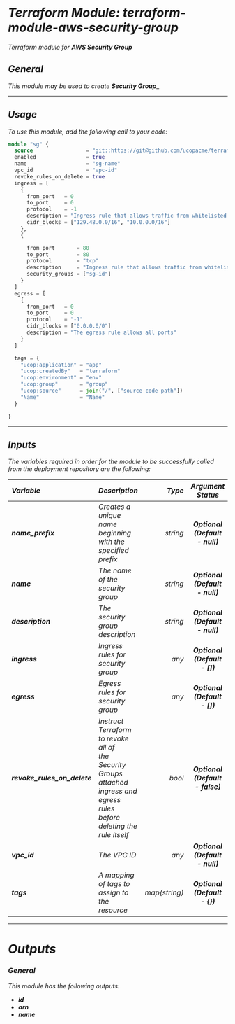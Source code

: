 # _Terraform Module: terraform-module-aws-security-group_
_Terraform module for_ **_AWS Security Group_**


## _General_

_This module may be used to create_ **_Security Group_**_

---


## _Usage_


_To use this module, add the following call to your code:_

```tf
module "sg" {
  source                 = "git::https://git@github.com/ucopacme/terraform-module-aws-security-group.git//"
  enabled                = true
  name                   = "sg-name"
  vpc_id                 = "vpc-id"
  revoke_rules_on_delete = true
  ingress = [
    {
      from_port   = 0
      to_port     = 0
      protocol    = -1
      description = "Ingress rule that allows traffic from whitelisted ips"
      cidr_blocks = ["129.48.0.0/16", "10.0.0.0/16"]
    },
    {

      from_port       = 80
      to_port         = 80
      protocol        = "tcp"
      description     = "Ingress rule that allows traffic from whitelisted ips"
      security_groups = ["sg-id"]
    }
  ]
  egress = [
    {
      from_port   = 0
      to_port     = 0
      protocol    = "-1"
      cidr_blocks = ["0.0.0.0/0"]
      description = "The egress rule allows all ports"
    }
  ]

  tags = {
    "ucop:application" = "app"
    "ucop:createdBy"   = "terraform"
    "ucop:environment" = "env"
    "ucop:group"       = "group"
    "ucop:source"      = join("/", ["source code path"])
    "Name"             = "Name"
  }

}
```


---

## _Inputs_

_The variables required in order for the module to be successfully called from the deployment repository are the following:_

|**_Variable_** | **_Description_** | **_Type_** | **_Argument Status_** |
|:----|:----|-----:|:---:|
| **_name\_prefix_** | _Creates a unique name beginning with the specified prefix_ | _string_ | **_Optional <br/> (Default - null)_** |
| **_name_** | _The name of the security group_ | _string_ | **_Optional <br/> (Default - null)_** |
| **_description_** | _The security group description_ | _string_ | **_Optional <br/> (Default - null)_** |
| **_ingress_** | _Ingress rules for security group_ | _any_ | **_Optional <br/> (Default - [])_** |
| **_egress_** | _Egress rules for security group_ | _any_ | **_Optional <br/> (Default - [])_** |
| **_revoke\_rules\_on\_delete_** | _Instruct Terraform to revoke all of <br/> the Security Groups attached ingress and <br/> egress rules before deleting the rule itself_ | _bool_ | **_Optional <br/> (Default - false)_** |
| **_vpc\_id_** | _The VPC ID_ | _any_ | **_Optional <br/> (Default - null)_** |
| **_tags_** | _A mapping of tags to assign to the resource_ | _map(string)_ | **_Optional <br/> (Default - {})_** |


---


# _Outputs_

### _General_

_This module has the following outputs:_

- **_id_**
- **_arn_**
- **_name_**



